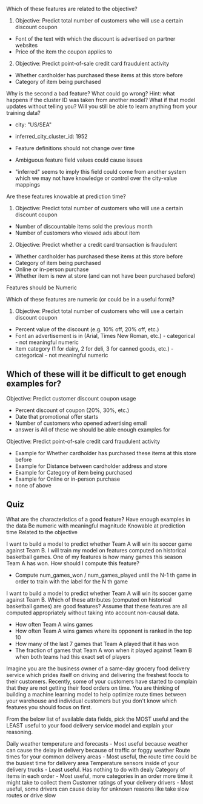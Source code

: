 Which of these features are related to the objective?

1) Objective: Predict total number of customers who will use a certain discount coupon
- Font of the text with which the discount is advertised on partner websites
- Price of the item the coupon applies to

2) Objective: Predict point-of-sale credit card fraudulent activity
- Whether cardholder has purchased these items at this store before
- Category of item being purchased

Why is the second a bad feature? What could go wrong? 
Hint: what happens if the cluster ID was taken from another model? What if that model updates without telling you? Will you still be able to learn anything from your training data?
- city: "US/SEA"
- inferred_city_cluster_id: 1952

- Feature definitions should not change over time
- Ambiguous feature field values could cause issues
- "inferred" seems to imply this field could come from another system which we may not have knowledge or control over the city-value mappings

Are these features knowable at prediction time?

1) Objective: Predict total number of customers who will use a certain discount coupon
- Number of discountable items sold the previous month
- Number of customers who viewed ads about item

2) Objective: Predict whether a credit card transaction is fraudulent
- Whether cardholder has purchased these items at this store before
- Category of item being purchased
- Online or in-person purchase
- Whether item is new at store (and can not have been purchased before)


Features should be Numeric

Which of these features are numeric (or could be in a useful form)?

1) Objective: Predict total number of customers who will use a certain discount coupon
- Percent value of the discount (e.g. 10% off, 20% off, etc.)
- Font an advertisement is in (Arial, Times New Roman, etc.) - categorical - not meaningful numeric
- Item category (1 for dairy, 2 for deli, 3 for canned goods, etc.) - categorical - not meaningful numeric

Which of these will it be difficult to get enough examples for?
---------

Objective: Predict customer discount coupon usage

- Percent discount of coupon (20%, 30%, etc.)
- Date that promotional offer starts
- Number of customers who opened advertising email
- answer is All of these we should be able enough examples for

Objective: Predict point-of-sale credit card fraudulent activity
- Example for Whether cardholder has purchased these items at this store before
- Example for Distance between cardholder address and store
- Example for Category of item being purchased
- Example for Online or in-person purchase
- none of above

Quiz
---

What are the characteristics of a good feature?
Have enough examples in the data
Be numeric with meaningful magnitude
Knowable at prediction time
Related to the objective

I want to build a model to predict whether Team A will win its soccer game against Team B. I will train my model on features computed on historical basketball games. One of my features is how many games this season Team A has won. How should I compute this feature?
- Compute num_games_won / num_games_played until the N-1 th game in order to train with the label for the N th game

I want to build a model to predict whether Team A will win its soccer game against Team B. Which of these attributes (computed on historical basketball games) are good features? Assume that these features are all computed appropriately without taking into account non-causal data.
- How often Team A wins games
- How often Team A wins games where its opponent is ranked in the top 10
- How many of the last 7 games that Team A played that it has won
- The fraction of games that Team A won when it played against Team B when both teams had this exact set of players


Imagine you are the business owner of a same-day grocery food delivery service which prides itself on driving and delivering the freshest foods to their customers. Recently, some of your customers have started to complain that they are not getting their food orders on time. You are thinking of building a machine learning model to help optimize route times between your warehouse and individual customers but you don't know which features you should focus on first.

From the below list of available data fields, pick the MOST useful and the LEAST useful to your food delivery service model and explain your reasoning.

Daily weather temperature and forecasts - Most useful because weather can cause the delay in delivery because of traffic or foggy weather
Route times for your common delivery areas - Most useful, the route time could be the busiest time for delivery area
Temperature sensors inside of your delivery trucks - Least useful. Has nothing to do with dealy
Category of items in each order - Most useful, more categories in an order more time it might take to collect them
Customer ratings of your delivery drivers - Most useful, some drivers can cause delay for unknown reasons like take slow routes or drive slow
